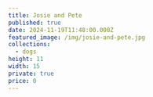 ```yaml
---
title: Josie and Pete
published: true
date: 2024-11-19T11:48:00.000Z
featured_image: /img/josie-and-pete.jpg
collections:
  - dogs
height: 11
width: 15
private: true
price: 0
---
```

